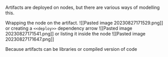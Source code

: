 
Artifacts are deployed on nodes, but there are various ways of modelling this.

Wrapping the node on the artifact.
![[Pasted image 20230827171529.png]]
or 
creating a `<<deploy>>` dependency arrow
![[Pasted image 20230827171541.png]]
or
listing it inside the node
![[Pasted image 20230827171647.png]]

Because artifacts can be libraries or compiled version of code